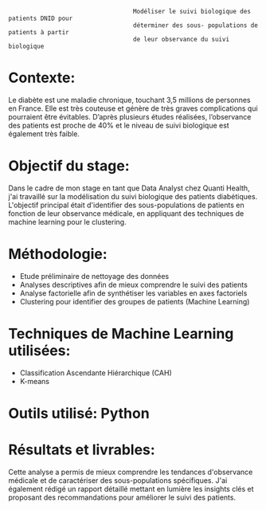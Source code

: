                                        Modéliser le suivi biologique des patients DNID pour
                                       déterminer des sous- populations de patients à partir
                                       de leur observance du suivi biologique

# Contexte:

Le diabète est une maladie chronique, touchant 3,5 millions de personnes en France. Elle est très couteuse et génère de très graves complications qui pourraient être évitables. 
D’après plusieurs études réalisées, l’observance des patients est proche de 40% et le niveau de suivi biologique est également très faible.

# Objectif du stage:

Dans le cadre de mon stage en tant que Data Analyst chez Quanti Health, j'ai travaillé sur la modélisation du suivi biologique des patients diabétiques. L'objectif principal était d'identifier des sous-populations de patients en fonction de leur observance médicale, en appliquant des techniques de machine learning pour le clustering.

# Méthodologie:

- Etude préliminaire de nettoyage des données
- Analyses descriptives afin de mieux comprendre le suivi des patients
- Analyse factorielle afin de synthétiser les variables en axes factoriels
- Clustering pour identifier des groupes de patients (Machine Learning)

# Techniques de Machine Learning utilisées:

 - Classification Ascendante Hiérarchique (CAH)
 - K-means

# Outils utilisé: Python

# Résultats et livrables:

Cette analyse a permis de mieux comprendre les tendances d'observance médicale et de caractériser des sous-populations spécifiques. J'ai également rédigé un rapport détaillé mettant en lumière les insights clés et proposant des recommandations pour améliorer le suivi des patients.

